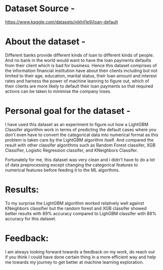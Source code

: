 # Dataset Source - 
https://www.kaggle.com/datasets/nikhil1e9/loan-default

# About the dataset - 
Different banks provide different kinds of loan to different kinds of people. And no bank in the world would want to have the loan payments defaults from their client which is bad for business. Hence this dataset comprises of the information financial institution have about their clients including but not limited to their age, education, marital status, their loan amount and interest rates and harness the power of machine leanring to figure out, which of their clients are more likely to default their loan payments so that required actions can be taken to minimise the company loses.

# Personal goal for the dataset -
I have used this dataset as an experiment to figure out how a LightGBM Classifer algorithm work in terms of predicting the default cases where you don't even have to convert the categorical data into numerical format as this problem is taken care by the LightGBM algorithm itself. And compared the result with other classifer algorithms such as Random Forest classifer, XGB Classifier, Logistic Regression classifer, and KNeighbors Classifer.

Fortunately for me, this dataset was very clean and i didn't have to do a lot of data preprocessing except changing the categorical features to numerical features before feeding it to the ML algorthms.

# Results: 
To my surprise the LightGBM algorithm worked relatively well against KNeighbors classifier but the random forest and XGB classifer showed better results with 89% accuracy compared to LighGBM classifer with 88% accuracy for this dataset.

# Feedback: 
I am always looking forward towards a feedback on my work, do reach out if you think I could have done certain thing in a more efficient way and help me towards my journey to get better at machine learning exploration.
